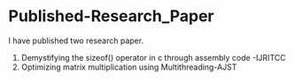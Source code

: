 # Published-Research_Paper

I have published two research paper.
1) Demystifying the sizeof() operator in c through assembly code -IJRITCC 
2) Optimizing matrix multiplication using Multithreading-AJST

